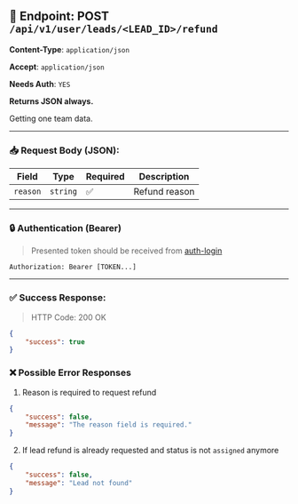 ## 📡 Endpoint: POST `/api/v1/user/leads/<LEAD_ID>/refund`

**Content-Type**: `application/json`

**Accept**: `application/json`

**Needs Auth**: `YES`

**Returns JSON always.**

Getting one team data.


-------

### 📥 Request Body (JSON):


| Field              | Type     | Required  | Description             |
| ------------------ | -------- | --------- | ----------------------- |
| `reason`    | `string` | ✅       | Refund reason |

-------

### 🔒 Authentication (Bearer)

> Presented token should be received from [auth-login](https://github.com/Kuduxaaa/lph-doc/blob/main/auth-login.md)

```
Authorization: Bearer [TOKEN...]
```

------

### ✅ Success Response:

> HTTP Code: 200 OK

```json
{
    "success": true
}
```

### ❌ Possible Error Responses
1. Reason is required to request refund
```json
{
    "success": false,
    "message": "The reason field is required."
}
```

2. If lead refund is already requested and status is not `assigned` anymore
```json
{
    "success": false,
    "message": "Lead not found"
}
```
